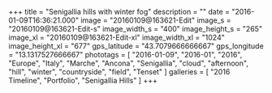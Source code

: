 +++
title = "Senigallia hills with winter fog"
description = ""
date = "2016-01-09T16:36:21.000"
image = "20160109@163621-Edit"
image_s = "20160109@163621-Edit-s"
image_width_s = "400"
image_height_s = "265"
image_xl = "20160109@163621-Edit-xl"
image_width_xl = "1024"
image_height_xl = "677"
gps_latitude = "43.7079666666667"
gps_longitude = "13.1317527666667"
phototags = [ "2016-01-09", "2016-01", "2016", "Europe", "Italy", "Marche", "Ancona", "Senigallia", "cloud", "afternoon", "hill", "winter", "countryside", "field", "Tenset" ]
galleries = [ "2016 Timeline", "Portfolio", "Senigallia Hills" ]
+++
